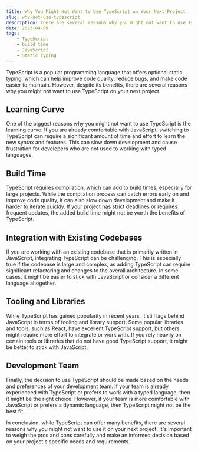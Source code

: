 ```yaml
---
title: Why You Might Not Want to Use TypeScript on Your Next Project
slug: why-not-use-typescript
description: There are several reasons why you might not want to use TypeScript on your next project. Learn more about the potential drawbacks of this popular programming language.
date: 2023-04-09
tags: 
    - TypeScript
    - build time
    - JavaScript
    - Static Typing
---
```


TypeScript is a popular programming language that offers optional static typing, which can help improve code quality, reduce bugs, and make code easier to maintain. 
However, despite its benefits, there are several reasons why you might not want to use TypeScript on your next project.

## Learning Curve

One of the biggest reasons why you might not want to use TypeScript is the learning curve. 
If you are already comfortable with JavaScript, switching to TypeScript can require a significant amount of time and effort to learn the new syntax and features. 
This can slow down development and cause frustration for developers who are not used to working with typed languages.

## Build Time

TypeScript requires compilation, which can add to build times, especially for large projects. 
While the compilation process can catch errors early on and improve code quality, it can also slow down development and make it harder to iterate quickly. 
If your project has strict deadlines or requires frequent updates, the added build time might not be worth the benefits of TypeScript.

## Integration with Existing Codebases

If you are working with an existing codebase that is primarily written in JavaScript, integrating TypeScript can be challenging. 
This is especially true if the codebase is large and complex, as adding TypeScript can require significant refactoring and changes to the overall architecture. 
In some cases, it might be easier to stick with JavaScript or consider a different language altogether.

## Tooling and Libraries

While TypeScript has gained popularity in recent years, it still lags behind JavaScript in terms of tooling and library support. 
Some popular libraries and tools, such as React, have excellent TypeScript support, but others might require more effort to integrate or work with. 
If you rely heavily on certain tools or libraries that do not have good TypeScript support, it might be better to stick with JavaScript.

## Development Team

Finally, the decision to use TypeScript should be made based on the needs and preferences of your development team. 
If your team is already experienced with TypeScript or prefers to work with a typed language, then it might be the right choice. 
However, if your team is more comfortable with JavaScript or prefers a dynamic language, then TypeScript might not be the best fit.

In conclusion, while TypeScript can offer many benefits, there are several reasons why you might not want to use it on your next project. 
It's important to weigh the pros and cons carefully and make an informed decision based on your project's specific needs and requirements.
